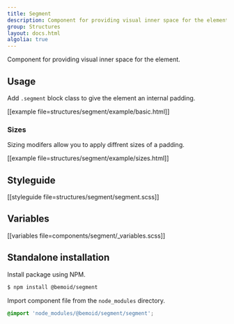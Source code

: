 ```yaml
---
title: Segment
description: Component for providing visual inner space for the element.
group: Structures
layout: docs.html
algolia: true
---
```


Component for providing visual inner space for the element.

## Usage

Add `.segment` block class to give the element an internal padding.

[[example file=structures/segment/example/basic.html]]

### Sizes

Sizing modifers allow you to apply diffrent sizes of a padding.

[[example file=structures/segment/example/sizes.html]]

## Styleguide

[[styleguide file=structures/segment/segment.scss]]

## Variables

[[variables file=components/segment/_variables.scss]]

## Standalone installation

Install package using NPM.

```bash
$ npm install @bemoid/segment
```

Import component file from the `node_modules` directory.

```scss
@import 'node_modules/@bemoid/segment/segment';
```